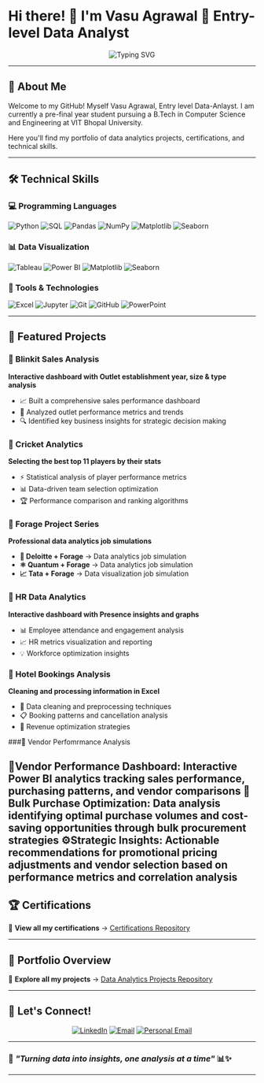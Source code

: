 # Hi there! 👋 I'm Vasu Agrawal 🚀 Entry-level Data Analyst

<div align="center">
  <img src="https://readme-typing-svg.herokuapp.com?font=Fira+Code&pause=1000&color=36BCF7&center=true&vCenter=true&width=435&lines=Data+is+the+new+oil...;Transforming+Data+into+Insights...;Python+%7C+SQL+%7C+PowerBI+%7C+Excel" alt="Typing SVG" />
</div>

---

## 🎯 About Me

Welcome to my GitHub! Myself Vasu Agrawal, Entry level Data-Anlayst. I am currently a pre-final year student pursuing a B.Tech in Computer Science and Engineering at VIT Bhopal University.

Here you'll find my portfolio of data analytics projects, certifications, and technical skills.

---

## 🛠️ Technical Skills

### 💻 Programming Languages
![Python](https://img.shields.io/badge/Python-3776AB?style=for-the-badge&logo=python&logoColor=white)
![SQL](https://img.shields.io/badge/SQL-4479A1?style=for-the-badge&logo=mysql&logoColor=white)
![Pandas](https://img.shields.io/badge/pandas-150458?style=for-the-badge&logo=pandas&logoColor=white)
![NumPy](https://img.shields.io/badge/numpy-013243?style=for-the-badge&logo=numpy&logoColor=white)
![Matplotlib](https://img.shields.io/badge/Matplotlib-11557c?style=for-the-badge&logo=python&logoColor=white)
![Seaborn](https://img.shields.io/badge/Seaborn-3776AB?style=for-the-badge&logo=python&logoColor=white)

### 📊 Data Visualization
![Tableau](https://img.shields.io/badge/Tableau-E97627?style=for-the-badge&logo=tableau&logoColor=white)
![Power BI](https://img.shields.io/badge/Power_BI-F2C811?style=for-the-badge&logo=powerbi&logoColor=black)
![Matplotlib](https://img.shields.io/badge/Matplotlib-11557c?style=for-the-badge&logo=python&logoColor=white)
![Seaborn](https://img.shields.io/badge/Seaborn-3776AB?style=for-the-badge&logo=python&logoColor=white)

### 🔧 Tools & Technologies
![Excel](https://img.shields.io/badge/Microsoft_Excel-217346?style=for-the-badge&logo=microsoft-excel&logoColor=white)
![Jupyter](https://img.shields.io/badge/Jupyter-F37626?style=for-the-badge&logo=jupyter&logoColor=white)
![Git](https://img.shields.io/badge/Git-F05032?style=for-the-badge&logo=git&logoColor=white)
![GitHub](https://img.shields.io/badge/GitHub-181717?style=for-the-badge&logo=github&logoColor=white)
![PowerPoint](https://img.shields.io/badge/Microsoft_PowerPoint-B7472A?style=for-the-badge&logo=microsoft-powerpoint&logoColor=white)

---

## 🎨 Featured Projects

### 🛒 Blinkit Sales Analysis
**Interactive dashboard with Outlet establishment year, size & type analysis**
- 📈 Built a comprehensive sales performance dashboard
- 🎯 Analyzed outlet performance metrics and trends  
- 🔍 Identified key business insights for strategic decision making

### 🏏 Cricket Analytics  
**Selecting the best top 11 players by their stats**
- ⚡ Statistical analysis of player performance metrics
- 📊 Data-driven team selection optimization
- 🏆 Performance comparison and ranking algorithms

### 🔮 Forage Project Series
**Professional data analytics job simulations**

- **🏢 Deloitte + Forage** → Data analytics job simulation
- **⚛️ Quantum + Forage** → Data analytics job simulation  
- **📈 Tata + Forage** → Data visualization job simulation

### 👥 HR Data Analytics
**Interactive dashboard with Presence insights and graphs**
- 📊 Employee attendance and engagement analysis
- 📈 HR metrics visualization and reporting
- 💡 Workforce optimization insights

### 🏨 Hotel Bookings Analysis
**Cleaning and processing information in Excel**
- 🧹 Data cleaning and preprocessing techniques
- 📋 Booking patterns and cancellation analysis
- 💼 Revenue optimization strategies

###🏏 Vendor Perfomrmance Analysis

📅Vendor Performance Dashboard: Interactive Power BI analytics tracking sales performance, purchasing patterns, and vendor comparisons
🎯Bulk Purchase Optimization: Data analysis identifying optimal purchase volumes and cost-saving opportunities through bulk procurement strategies
⚙️Strategic Insights: Actionable recommendations for promotional pricing adjustments and vendor selection based on performance metrics and correlation analysis
---

## 🏆 Certifications

📜 **View all my certifications** → [Certifications Repository](https://github.com/Vasu-Agrawal-04/Certifications-Badges)

---

## 📂 Portfolio Overview

🌟 **Explore all my projects** → [Data Analytics Projects Repository](https://github.com/Vasu-Agrawal-04/Portfolio-Projects)

---

## 🤝 Let's Connect!

<div align="center">

[![LinkedIn](https://img.shields.io/badge/LinkedIn-0077B5?style=for-the-badge&logo=linkedin&logoColor=white)](https://www.linkedin.com/in/vasu-agrawal04/)
[![Email](https://img.shields.io/badge/Professional_Email-D14836?style=for-the-badge&logo=gmail&logoColor=white)](mailto:vasuagrawal2022@vitbhopal.ac.in)
[![Personal Email](https://img.shields.io/badge/Personal_Email-D14836?style=for-the-badge&logo=gmail&logoColor=white)](mailto:vasuagr27@gmail.com)

</div>

---
  
### 💫 *"Turning data into insights, one analysis at a time"* 📊✨

</div>

---


